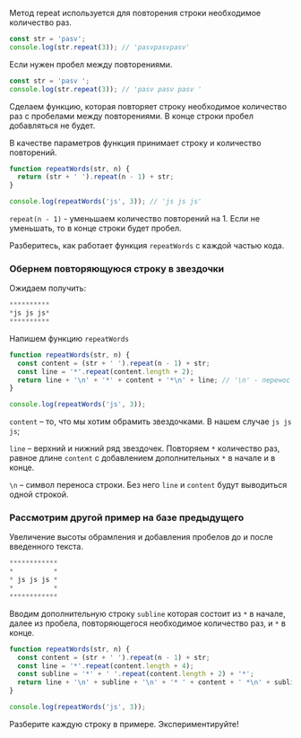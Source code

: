 Метод repeat используется для повторения строки необходимое количество раз.

```javascript
const str = 'pasv';
console.log(str.repeat(3)); // 'pasvpasvpasv'
```

Если нужен пробел между повторениями.

```javascript
const str = 'pasv ';
console.log(str.repeat(3)); // 'pasv pasv pasv '
```

Сделаем функцию, которая повторяет строку необходимое количество раз с пробелами между повторениями. В конце строки пробел добавляться не будет.

В качестве параметров функция принимает строку и количество повторений.

```javascript
function repeatWords(str, n) {
  return (str + ' ').repeat(n - 1) + str;
}

console.log(repeatWords('js', 3)); // 'js js js'
```

`repeat(n - 1)` - уменьшаем количество повторений на 1. Если не уменьшать, то в конце строки будет пробел.

Разберитесь, как работает функция `repeatWords` с каждой частью кода.

### Обернем повторяющуюся строку в звездочки

Ожидаем получить:

```javascript
**********
*js js js*
**********
```

Напишем функцию `repeatWords`

```javascript
function repeatWords(str, n) {
  const content = (str + ' ').repeat(n - 1) + str; 
  const line = '*'.repeat(content.length + 2); 
  return line + '\n' + '*' + content + '*\n' + line; // '\n' - перенос строки. Без него `line` и `content` будут выводиться одной строкой.
}

console.log(repeatWords('js', 3));
```

`content` – то, что мы хотим обрамить звездочками. В нашем случае `js js js`;

`line` – верхний и нижний ряд звездочек. Повторяем `*` количество раз, равное длине `content` с добавлением дополнительных `*` в начале и в конце.

`\n` – символ переноса строки. Без него `line` и `content` будут выводиться одной строкой.

### Рассмотрим другой пример на базе предыдущего

Увеличение высоты обрамления и добавления пробелов до и после введенного текста.

```javascript
************
*          *
* js js js *
*          *
************
```

Вводим дополнительную строку `subline` которая состоит из `*` в начале, далее из пробела, повторяющегося необходимое количество раз, и `*` в конце.

```javascript
function repeatWords(str, n) {
  const content = (str + ' ').repeat(n - 1) + str;
  const line = '*'.repeat(content.length + 4); 
  const subline = '*' + ' '.repeat(content.length + 2) + '*';
  return line + '\n' + subline + '\n' + '* ' + content + ' *\n' + subline + '\n' + line;
}

console.log(repeatWords('js', 3));
```

Разберите каждую строку в примере. Экспериментируйте!

